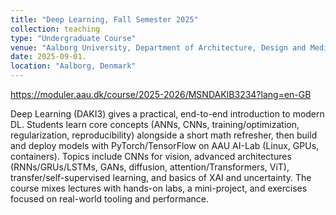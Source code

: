 ```yaml
---
title: "Deep Learning, Fall Semester 2025"
collection: teaching
type: "Undergraduate Course"
venue: "Aalborg University, Department of Architecture, Design and Media Technology"
date: 2025-09-01.
location: "Aalborg, Denmark"
---
```


<https://moduler.aau.dk/course/2025-2026/MSNDAKIB3234?lang=en-GB>

Deep Learning (DAKI3) gives a practical, end-to-end introduction to modern DL. Students learn core concepts (ANNs, CNNs, training/optimization, regularization, reproducibility) alongside a short math refresher, then build and deploy models with PyTorch/TensorFlow on AAU AI-Lab (Linux, GPUs, containers). Topics include CNNs for vision, advanced architectures (RNNs/GRUs/LSTMs, GANs, diffusion, attention/Transformers, ViT), transfer/self-supervised learning, and basics of XAI and uncertainty. The course mixes lectures with hands-on labs, a mini-project, and exercises focused on real-world tooling and performance.